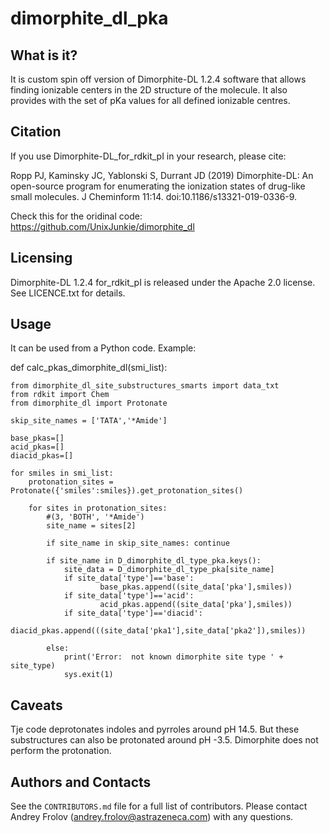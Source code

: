 dimorphite_dl_pka
===================

What is it?
-----------

It is custom spin off version of Dimorphite-DL 1.2.4 software that allows finding 
ionizable centers in the 2D structure of the molecule. It also provides with the set
of pKa values for all defined ionizable centres. 

Citation
--------

If you use Dimorphite-DL_for_rdkit_pI in your research, please cite:

Ropp PJ, Kaminsky JC, Yablonski S, Durrant JD (2019) Dimorphite-DL: An
open-source program for enumerating the ionization states of drug-like small
molecules. J Cheminform 11:14. doi:10.1186/s13321-019-0336-9.

Check this for the oridinal code:
https://github.com/UnixJunkie/dimorphite_dl

Licensing
---------

Dimorphite-DL 1.2.4 for_rdkit_pI is released under the Apache 2.0 license. See LICENCE.txt for
details.

Usage
-----

It can be used from a Python code. Example: 

def calc_pkas_dimorphite_dl(smi_list):

    from dimorphite_dl_site_substructures_smarts import data_txt
    from rdkit import Chem
    from dimorphite_dl import Protonate

    skip_site_names = ['TATA','*Amide']

    base_pkas=[]
    acid_pkas=[]
    diacid_pkas=[]

    for smiles in smi_list:
        protonation_sites = Protonate({'smiles':smiles}).get_protonation_sites()

        for sites in protonation_sites:
            #(3, 'BOTH', '*Amide') 
            site_name = sites[2]

            if site_name in skip_site_names: continue

            if site_name in D_dimorphite_dl_type_pka.keys():
                site_data = D_dimorphite_dl_type_pka[site_name]
                if site_data['type']=='base':
                        base_pkas.append((site_data['pka'],smiles))
                if site_data['type']=='acid':
                        acid_pkas.append((site_data['pka'],smiles))
                if site_data['type']=='diacid':
                        diacid_pkas.append(((site_data['pka1'],site_data['pka2']),smiles))
                
            else:
                print('Error:  not known dimorphite site type ' + site_type)
                sys.exit(1)



Caveats
-------

Tje code deprotonates indoles and pyrroles around pH 14.5. But these
substructures can also be protonated around pH -3.5. Dimorphite does not
perform the protonation.

Authors and Contacts
--------------------

See the `CONTRIBUTORS.md` file for a full list of contributors. Please contact
Andrey Frolov (andrey.frolov@astrazeneca.com) with any questions.

